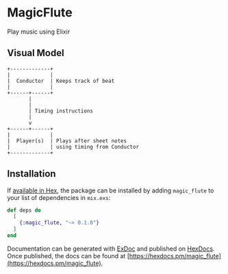 # MagicFlute

Play music using Elixir

## Visual Model

```text
+-------------+
|             |
|  Conductor  | Keeps track of beat
|             |
+------+------+
       |
       |
       | Timing instructions
       |
       v
+------+------+
|             |
|  Player(s)  | Plays after sheet notes
|             | using timing from Conductor
+-------------+
```

## Installation

If [available in Hex](https://hex.pm/docs/publish), the package can be installed
by adding `magic_flute` to your list of dependencies in `mix.exs`:

```elixir
def deps do
  [
    {:magic_flute, "~> 0.1.0"}
  ]
end
```

Documentation can be generated with [ExDoc](https://github.com/elixir-lang/ex_doc)
and published on [HexDocs](https://hexdocs.pm). Once published, the docs can
be found at [https://hexdocs.pm/magic_flute](https://hexdocs.pm/magic_flute).
